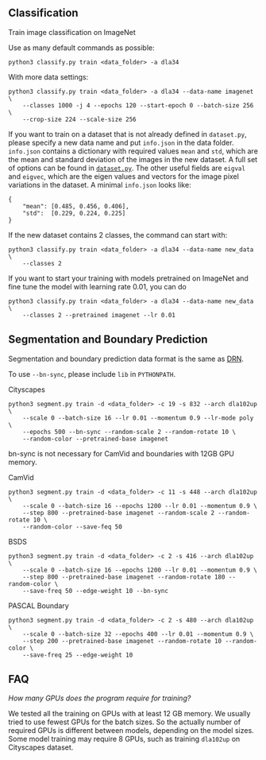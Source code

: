 ## Classification

Train image classification on ImageNet

Use as many default commands as possible:

```
python3 classify.py train <data_folder> -a dla34

```

With more data settings:
```
python3 classify.py train <data_folder> -a dla34 --data-name imagenet \
    --classes 1000 -j 4 --epochs 120 --start-epoch 0 --batch-size 256 \
    --crop-size 224 --scale-size 256
```

If you want to train on a dataset that is not already defined in `dataset.py`, please specify a new data name and put `info.json` in the data folder. `info.json` contains a dictionary with required values `mean` and `std`, which are the mean and standard deviation of the images in the new dataset. A full set of options can be found in [`dataset.py`](dataset.py#L6). The other useful fields are `eigval` and `eigvec`, which are the eigen values and vectors for the image pixel variations in the dataset. A minimal `info.json` looks like:

```
{
    "mean": [0.485, 0.456, 0.406],
    "std":  [0.229, 0.224, 0.225]
}
```

If the new dataset contains 2 classes, the command can start with:

```
python3 classify.py train <data_folder> -a dla34 --data-name new_data \
    --classes 2
```

If you want to start your training with models pretrained on ImageNet and fine tune the model with learning rate 0.01, you can do

```
python3 classify.py train <data_folder> -a dla34 --data-name new_data \
    --classes 2 --pretrained imagenet --lr 0.01
```

## Segmentation and Boundary Prediction

Segmentation and boundary prediction data format is the same as
[DRN](https://github.com/fyu/drn#prepare-data).

To use `--bn-sync`, please include `lib` in `PYTHONPATH`.

Cityscapes

```
python3 segment.py train -d <data_folder> -c 19 -s 832 --arch dla102up \
    --scale 0 --batch-size 16 --lr 0.01 --momentum 0.9 --lr-mode poly \
    --epochs 500 --bn-sync --random-scale 2 --random-rotate 10 \
    --random-color --pretrained-base imagenet
```

bn-sync is not necessary for CamVid and boundaries with 12GB GPU memory.

CamVid

```
python3 segment.py train -d <data_folder> -c 11 -s 448 --arch dla102up \
    --scale 0 --batch-size 16 --epochs 1200 --lr 0.01 --momentum 0.9 \
    --step 800 --pretrained-base imagenet --random-scale 2 --random-rotate 10 \
    --random-color --save-feq 50
```

BSDS

```
python3 segment.py train -d <data_folder> -c 2 -s 416 --arch dla102up \
    --scale 0 --batch-size 16 --epochs 1200 --lr 0.01 --momentum 0.9 \
    --step 800 --pretrained-base imagenet --random-rotate 180 --random-color \
    --save-freq 50 --edge-weight 10 --bn-sync
```

PASCAL Boundary

```
python3 segment.py train -d <data_folder> -c 2 -s 480 --arch dla102up \
    --scale 0 --batch-size 32 --epochs 400 --lr 0.01 --momentum 0.9 \
    --step 200 --pretrained-base imagenet --random-rotate 10 --random-color \
    --save-freq 25 --edge-weight 10
```

## FAQ

*How many GPUs does the program require for training?*

We tested all the training on GPUs with at least 12 GB memory. We usually tried to use fewest GPUs for the batch sizes. So the actually number of required GPUs is different between models, depending on the model sizes. Some model training may require 8 GPUs, such as training `dla102up` on Cityscapes dataset.